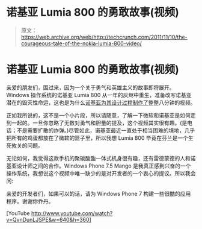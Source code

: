# 诺基亚 Lumia 800 的勇敢故事(视频)

> 原文：<https://web.archive.org/web/http://techcrunch.com/2011/11/10/the-courageous-tale-of-the-nokia-lumia-800-video/>

# 诺基亚 Lumia 800 的勇敢故事(视频)

亲爱的朋友们，围过来，因为一个关于勇气和英雄主义的故事即将展开。Windows 操作系统的诺基亚 Lumia 800 从一年的灰烬中重生，准备改写诺基亚潜在的毁灭性命运，这也是为什么[诺基亚为其设计过程制作了](https://web.archive.org/web/20230203074024/http://conversations.nokia.com/2011/11/10/nokia-lumia-800-in-depth-video-documentary/?utm_source=feedburner&utm_medium=feed&utm_campaign=Feed%3A+NokiaConversations-Posts+%28Nokia+Conversations+-+Posts%29)整整八分钟的视频。

正如我所说的，这不是一个小片段，所以请随意，了解一下微软和诺基亚是如何走到一起的。一旦你忽略了无数对勇气和胆量的提及，这个视频其实很有趣。(是电话；不是需要扩散的炸弹。)尽管如此，诺基亚最近一直处于相当困难的境地，几乎把所有的鸡蛋都放在了微软的篮子里，所以我想 Lumia 800 毕竟在芬兰是一个生死攸关的问题。

无论如何，我觉得这款手机的聚碳酸酯一体式机身很有趣，还有雷德蒙德的人和诺基亚设计师之间的合作。Windows Phone 7.5 Mango 是我真正感到兴奋的一个操作系统，我想说这个视频中唯一缺少的是对开发者的一个衷心的提议。所以我会问:

亲爱的开发者们，如果可以的话，请为 Windows Phone 7 构建一些很酷的应用程序。谢谢你乔丹。

[YouTube http://www.youtube.com/watch?v=QvnDunLJSPE&w=640&h=360]